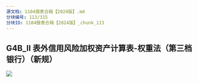 ```yaml
---
源文档: 1104报表合辑【2024版】.md
分块编号: 113/315
分块ID: 1104报表合辑【2024版】_chunk_113
---
```


## G4B\_Ⅱ 表外信用风险加权资产计算表-权重法（第三档银行）（新规）

![](data:image/x-emf;base64...)

